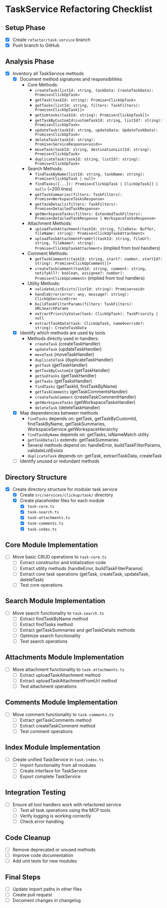 # TaskService Refactoring Checklist

## Setup Phase
- [x] Create `refactor/task-service` branch
- [x] Push branch to GitHub

## Analysis Phase
- [x] Inventory all TaskService methods
  - [x] Document method signatures and responsibilities
    - Core Methods:
      - `createTask(listId: string, taskData: CreateTaskData): Promise<ClickUpTask>`
      - `getTask(taskId: string): Promise<ClickUpTask>`
      - `getTasks(listId: string, filters: TaskFilters): Promise<ClickUpTask[]>`
      - `getSubtasks(taskId: string): Promise<ClickUpTask[]>`
      - `getTaskByCustomId(customTaskId: string, listId?: string): Promise<ClickUpTask>`
      - `updateTask(taskId: string, updateData: UpdateTaskData): Promise<ClickUpTask>`
      - `deleteTask(taskId: string): Promise<ServiceResponse<void>>`
      - `moveTask(taskId: string, destinationListId: string): Promise<ClickUpTask>`
      - `duplicateTask(taskId: string, listId?: string): Promise<ClickUpTask>`
    - Search Methods:
      - `findTaskByName(listId: string, taskName: string): Promise<ClickUpTask | null>`
      - `findTasks({...}): Promise<ClickUpTask | ClickUpTask[] | null>` (~200 lines)
      - `getTaskSummaries(filters: TaskFilters): Promise<WorkspaceTasksResponse>`
      - `getTaskDetails(filters: TaskFilters): Promise<DetailedTaskResponse>`
      - `getWorkspaceTasks(filters: ExtendedTaskFilters): Promise<DetailedTaskResponse | WorkspaceTasksResponse>`
    - Attachment Methods:
      - `uploadTaskAttachment(taskId: string, fileData: Buffer, fileName: string): Promise<ClickUpTaskAttachment>`
      - `uploadTaskAttachmentFromUrl(taskId: string, fileUrl: string, fileName?: string): Promise<ClickUpTaskAttachment>` (implied from tool handlers)
    - Comment Methods:
      - `getTaskComments(taskId: string, start?: number, startId?: string): Promise<ClickUpComment[]>`
      - `createTaskComment(taskId: string, comment: string, notifyAll?: boolean, assignee?: number): Promise<ClickUpComment>` (implied from tool handlers)
    - Utility Methods:
      - `validateListExists(listId: string): Promise<void>`
      - `handleError(error: any, message?: string): ClickUpServiceError`
      - `buildTaskFilterParams(filters: TaskFilters): URLSearchParams`
      - `extractPriorityValue(task: ClickUpTask): TaskPriority | null`
      - `extractTaskData(task: ClickUpTask, nameOverride?: string): CreateTaskData`
  - [x] Identify which methods are used by tools
    - Methods directly used in handlers:
      - `createTask` (createTaskHandler)
      - `updateTask` (updateTaskHandler)
      - `moveTask` (moveTaskHandler)
      - `duplicateTask` (duplicateTaskHandler)
      - `getTask` (getTaskHandler)
      - `getTaskByCustomId` (getTaskHandler)
      - `getSubtasks` (getTaskHandler)
      - `getTasks` (getTasksHandler)
      - `findTasks` (getTaskId, findTaskByName)
      - `getTaskComments` (getTaskCommentsHandler)
      - `createTaskComment` (createTaskCommentHandler)
      - `getWorkspaceTasks` (getWorkspaceTasksHandler)
      - `deleteTask` (deleteTaskHandler)
  - [x] Map dependencies between methods
    - `findTasks` depends on: getTask, getTaskByCustomId, findTaskByName, getTaskSummaries, WorkspaceService.getWorkspaceHierarchy
    - `findTaskByName` depends on: getTasks, isNameMatch utility
    - `getTaskDetails` extends: getTaskSummaries
    - Several methods depend on: handleError, buildTaskFilterParams, validateListExists
    - `duplicateTask` depends on: getTask, extractTaskData, createTask
  - [ ] Identify unused or redundant methods

## Directory Structure
- [x] Create directory structure for modular task service
  - [x] Create `src/services/clickup/task/` directory
  - [x] Create placeholder files for each module
    - [x] `task-core.ts`
    - [x] `task-search.ts` 
    - [x] `task-attachments.ts`
    - [x] `task-comments.ts`
    - [x] `task-index.ts`

## Core Module Implementation
- [ ] Move basic CRUD operations to `task-core.ts`
  - [ ] Extract constructor and initialization code
  - [ ] Extract utility methods (handleError, buildTaskFilterParams)
  - [ ] Extract core task operations (getTask, createTask, updateTask, deleteTask)
  - [ ] Test core operations

## Search Module Implementation
- [ ] Move search functionality to `task-search.ts`
  - [ ] Extract findTaskByName method
  - [ ] Extract findTasks method
  - [ ] Extract getTaskSummaries and getTaskDetails methods
  - [ ] Optimize search functionality
  - [ ] Test search operations

## Attachments Module Implementation
- [ ] Move attachment functionality to `task-attachments.ts`
  - [ ] Extract uploadTaskAttachment method
  - [ ] Extract uploadTaskAttachmentFromUrl method
  - [ ] Test attachment operations

## Comments Module Implementation
- [ ] Move comment functionality to `task-comments.ts`
  - [ ] Extract getTaskComments method
  - [ ] Extract createTaskComment method
  - [ ] Test comment operations

## Index Module Implementation
- [ ] Create unified TaskService in `task-index.ts`
  - [ ] Import functionality from all modules
  - [ ] Create interface for TaskService
  - [ ] Export complete TaskService

## Integration Testing
- [ ] Ensure all tool handlers work with refactored service
  - [ ] Test all task operations using the MCP tools
  - [ ] Verify logging is working correctly
  - [ ] Check error handling

## Code Cleanup
- [ ] Remove deprecated or unused methods
- [ ] Improve code documentation
- [ ] Add unit tests for new modules

## Final Steps
- [ ] Update import paths in other files
- [ ] Create pull request
- [ ] Document changes in changelog
